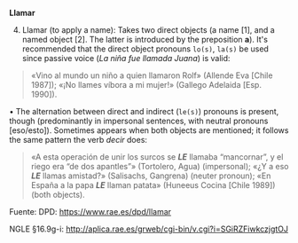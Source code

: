 **Llamar**



4) Llamar (to apply a name): Takes two direct objects (a name [1], and a named object [2]. The latter is introduced by the preposition **a**). It's recommended that the direct object pronouns `lo(s)`, `la(s)` be used since passive voice (*La niña fue llamada Juana*) is valid:

> «Vino al mundo un niño a quien llamaron Rolf» (Allende Eva [Chile 1987]);
> «¡No llames víbora a mi mujer!» (Gallego Adelaida [Esp. 1990]).



• The alternation between direct and indirect (`le(s)`) pronouns is present, though (predominantly in impersonal sentences, with neutral pronouns [eso/esto]). Sometimes appears when both objects are mentioned; it follows the same pattern the verb *decir* does:

> «A esta operación de unir los surcos se ***LE*** llamaba “mancornar”, y el riego era “de dos apantles”» (Tortolero, Agua) (impersonal);
> «¿Y a eso ***LE*** llamas amistad?» (Salisachs, Gangrena) (neuter pronoun);
> «En España a la papa ***LE*** llaman patata»  (Huneeus Cocina [Chile 1989]) (both objects).



Fuente: DPD: <https://www.rae.es/dpd/llamar>


NGLE §16.9g-i: <http://aplica.rae.es/grweb/cgi-bin/v.cgi?i=SGiRZFiwkczjgtOJ>
